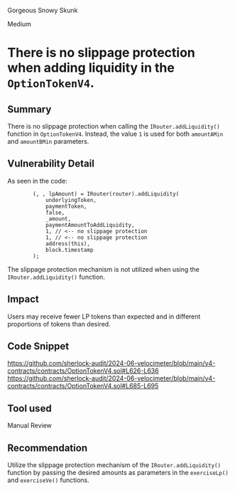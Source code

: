 Gorgeous Snowy Skunk

Medium

# There is no slippage protection when adding liquidity in the `OptionTokenV4`.

## Summary

There is no slippage protection when calling the `IRouter.addLiquidity()` function in `OptionTokenV4`. Instead, the value `1` is used for both `amountAMin` and `amountBMin` parameters.

## Vulnerability Detail

As seen in the code:

```solidity
        (, , lpAmount) = IRouter(router).addLiquidity(
            underlyingToken,
            paymentToken,
            false,
            _amount,
            paymentAmountToAddLiquidity,
            1, // <-- no slippage protection
            1, // <-- no slippage protection
            address(this),
            block.timestamp
        );
```

The slippage protection mechanism is not utilized when using the `IRouter.addLiquidity()` function.

## Impact

Users may receive fewer LP tokens than expected and in different proportions of tokens than desired.

## Code Snippet

https://github.com/sherlock-audit/2024-06-velocimeter/blob/main/v4-contracts/contracts/OptionTokenV4.sol#L626-L636
https://github.com/sherlock-audit/2024-06-velocimeter/blob/main/v4-contracts/contracts/OptionTokenV4.sol#L685-L695

## Tool used

Manual Review

## Recommendation

Utilize the slippage protection mechanism of the `IRouter.addLiquidity()` function by passing the desired amounts as parameters in the `exerciseLp()` and `exerciseVe()` functions.
